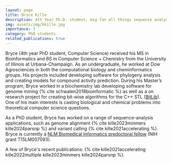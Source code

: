 ```yaml
---
layout: page
title: Bryce Kille
description: 4th Year Ph.D. student, big fan all things sequence analysis, high-performance computing and discrete algorithms.
img: assets/img/bkille.jpg
importance: 3
category: PhD students
related_publications: true
---
```


Bryce (4th year PhD student, Computer Science) received his MS in Bioinformatics and BS in 
Computer Science + Chemistry from the University of Illinois at Urbana-Champaign. As an 
undergraduate, he worked at Dow Agrosciences in both the computational biology and cheminformatics 
groups. His projects included developing software for phylogeny analysis and creating models for 
compound activity prediction. During his Master’s program, Bryce worked in a biochemistry lab 
developing software for genome mining {% cite schwalen2018bioinformatic %}
as well as a on research project for creating bit-wise 
algorithms for the C++ STL ([BitLib](https://github.com/bkille/BitLib)). 
One of his main interests is casting biological and chemical problems 
into theoretical computer science questions. 

As a PhD student, Bryce has worked on a range of sequence-analysis applications, such as 
genome alignment {% cite kille2023minmers kille2024parsnp %} and variant calling 
{% cite kille2021accelerating %}. 
Bryce is currently a [NLM Biomedical Informatics predoctoral fellow](https://www.gulfcoastconsortia.org/home/training/bmi-nlm/) 
(NIH grant T15LM007093).

A few of Bryce's recent publications: {% cite kille2021accelerating kille2022multiple kille2023minmers kille2024parsnp %}.
